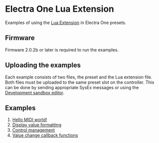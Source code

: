 # Electra One Lua Extension

Examples of using the [Lua Extension](https://docs.electra.one/developers/luaext.md) in Electra One presets.

## Firmware
Firmware 2.0.2b or later is required to run the examples.

## Uploading the examples
Each example consists of two files, the preset and the Lua extension file. Both files must be uploaded to the same preset slot on the controller. This can be done by sending appropriate SysEx messages or using the [Development sandbox editor](https://beta.electra.one/sandbox).

## Examples

1. [Hello MIDI world!](01_hello_world)
1. [Display value formatting](02_value_formatting)
1. [Control management](03_control_management)
1. [Value change callback functions](04_value_callbacks)
